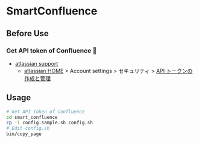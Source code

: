 # SmartConfluence

## Before Use

### Get API token of Confluence :satellite:

- [atlassian support](https://support.atlassian.com/ja/atlassian-account/docs/manage-api-tokens-for-your-atlassian-account/)
  - [atlassian HOME](https://start.atlassian.com/) > Account settings > セキュリティ > [API トークンの作成と管理](https://id.atlassian.com/manage-profile/security/api-tokens)

## Usage

```sh
# Get API token of Confluence
cd smart_confluence
cp -i config.sample.sh config.sh
# Edit config.sh
bin/copy_page
```
